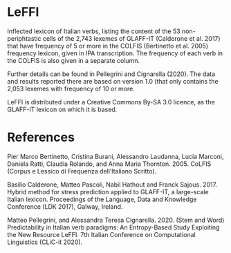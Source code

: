 # LeFFI
Inflected lexicon of Italian verbs, listing the content of the 53 non-periphtastic cells of the 2,743 lexemes of GLAFF-IT (Calderone et al. 2017) that have frequency of 5 or more in the COLFIS (Bertinetto et al. 2005) frequency lexicon, given in IPA transcription. The frequency of each verb in the COLFIS is also given in a separate column.

Further details can be found in Pellegrini and Cignarella (2020). The data and results reported there are based on version 1.0 (that only contains the 2,053 lexemes with frequency of 10 or more.

LeFFI is distributed under a Creative Commons By-SA 3.0 licence, as the GLAFF-IT lexicon on which it is based.

# References

Pier Marco Bertinetto, Cristina Burani, Alessandro Laudanna, Lucia Marconi, Daniela Ratti, Claudia Rolando, and Anna Maria Thornton. 2005. CoLFIS (Corpus e Lessico di Frequenza dell’Italiano Scritto).

Basilio Calderone, Matteo Pascoli, Nabil Hathout and Franck Sajous. 2017. Hybrid method for stress prediction applied to GLAFF-IT, a large-scale Italian lexicon. Proceedings of the Language, Data and Knowledge Conference (LDK 2017), Galway, Ireland.

Matteo Pellegrini, and Alessandra Teresa Cignarella. 2020. (Stem and Word) Predictability in Italian verb paradigms: An Entropy-Based Study Exploiting the New Resource LeFFI. 7th Italian Conference on Computational Linguistics (CLiC-it 2020).
